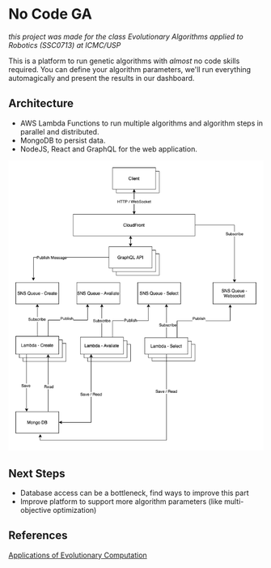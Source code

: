 
# No Code GA
*this project was made for the class Evolutionary Algorithms applied to Robotics (SSC0713) at ICMC/USP*

This is a platform to run genetic algorithms with *almost* no code skills required. You can define your algorithm parameters, we'll run everything automagically and present the results in our dashboard.

## Architecture

- AWS Lambda Functions to run multiple algorithms and algorithm steps in parallel and distributed.
- MongoDB to persist data.
- NodeJS, React and GraphQL for the web application.

![Architecture](./architecture.png)

## Next Steps
- Database access can be a bottleneck, find ways to improve this part
- Improve platform to support more algorithm parameters (like multi-objective optimization)

## References
[Applications of Evolutionary Computation](https://books.google.com.br/books?id=jEDcDwAAQBAJ&pg=PA690&hl=pt-BR&source=gbs_selected_pages&cad=2#v=onepage&q&f=false)
